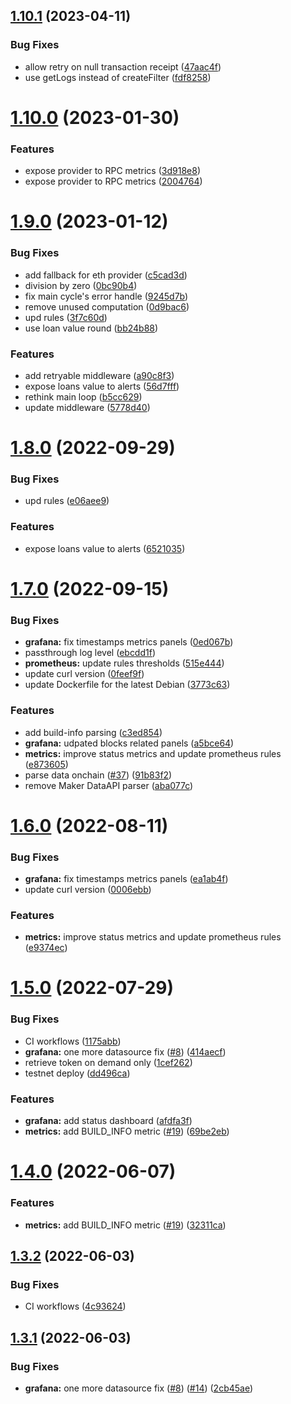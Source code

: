 ## [1.10.1](https://github.com/lidofinance/maker-risks-bot/compare/1.10.0...1.10.1) (2023-04-11)


### Bug Fixes

* allow retry on null transaction receipt ([47aac4f](https://github.com/lidofinance/maker-risks-bot/commit/47aac4fe89ec2e51d6f434ac0463473fc8c33041))
* use getLogs instead of createFilter ([fdf8258](https://github.com/lidofinance/maker-risks-bot/commit/fdf825839208a9ae3675a1b22ffb41e8ee419f20))



# [1.10.0](https://github.com/lidofinance/maker-risks-bot/compare/1.9.0...1.10.0) (2023-01-30)


### Features

* expose provider to RPC metrics ([3d918e8](https://github.com/lidofinance/maker-risks-bot/commit/3d918e8c408cad8e809b3bc7fb8b4b0e93102121))
* expose provider to RPC metrics ([2004764](https://github.com/lidofinance/maker-risks-bot/commit/200476444104ecaabf3e8f5f57dbb96d9a122cd4))



# [1.9.0](https://github.com/lidofinance/maker-risks-bot/compare/1.8.0...1.9.0) (2023-01-12)


### Bug Fixes

* add fallback for eth provider ([c5cad3d](https://github.com/lidofinance/maker-risks-bot/commit/c5cad3d9fc5fab7d93a35a7b66fba8eb832b0f6b))
* division by zero ([0bc90b4](https://github.com/lidofinance/maker-risks-bot/commit/0bc90b4662a8b8a317aa6c047d007166fae8bf49))
* fix main cycle's error handle ([9245d7b](https://github.com/lidofinance/maker-risks-bot/commit/9245d7bc6d90bc756fc8893ef46585cf7ad05041))
* remove unused computation ([0d9bac6](https://github.com/lidofinance/maker-risks-bot/commit/0d9bac6b1eef5fed09ce5b6e65f8f3623924fdf4))
* upd rules ([3f7c60d](https://github.com/lidofinance/maker-risks-bot/commit/3f7c60dc2f5af7cf656fffb762c9e4fce9b41b6e))
* use loan value round ([bb24b88](https://github.com/lidofinance/maker-risks-bot/commit/bb24b88dfdfce666cfd2286e46dcb442179735bd))


### Features

* add retryable middleware ([a90c8f3](https://github.com/lidofinance/maker-risks-bot/commit/a90c8f352a76512cbe0a6c0c0af385907daa1608))
* expose loans value to alerts ([56d7fff](https://github.com/lidofinance/maker-risks-bot/commit/56d7fff2e399e1d1defd3c5b91c7dd9c0d038de0))
* rethink main loop ([b5cc629](https://github.com/lidofinance/maker-risks-bot/commit/b5cc6295b89da4aa93ee60dbb6d557337bb7e422))
* update middleware ([5778d40](https://github.com/lidofinance/maker-risks-bot/commit/5778d40380efb254fe7d46cfd99eb067dc9a6bc3))



# [1.8.0](https://github.com/lidofinance/maker-risks-bot/compare/1.7.0...1.8.0) (2022-09-29)


### Bug Fixes

* upd rules ([e06aee9](https://github.com/lidofinance/maker-risks-bot/commit/e06aee9969f1b2aa5344e62df98c6b01d5762441))


### Features

* expose loans value to alerts ([6521035](https://github.com/lidofinance/maker-risks-bot/commit/6521035e56c3ac8079bf2a4f62354893d01e09e7))



# [1.7.0](https://github.com/lidofinance/maker-risks-bot/compare/1.6.0...1.7.0) (2022-09-15)


### Bug Fixes

* **grafana:** fix timestamps metrics panels ([0ed067b](https://github.com/lidofinance/maker-risks-bot/commit/0ed067be39650d252eb89c55733d4975684f2ec3))
* passthrough log level ([ebcdd1f](https://github.com/lidofinance/maker-risks-bot/commit/ebcdd1fb19b21b502150e86c81c813fc669044b7))
* **prometheus:** update rules thresholds ([515e444](https://github.com/lidofinance/maker-risks-bot/commit/515e44490aa025313617de1e6aa750d8a010b38f))
* update curl version ([0feef9f](https://github.com/lidofinance/maker-risks-bot/commit/0feef9f67251fde6cd6d6bbd06755f69bb998093))
* update Dockerfile for the latest Debian ([3773c63](https://github.com/lidofinance/maker-risks-bot/commit/3773c631b1220563a5f9edcfdcdaefc315514004))


### Features

* add build-info parsing ([c3ed854](https://github.com/lidofinance/maker-risks-bot/commit/c3ed854a6f06ee53044931f6b15065fff8503e39))
* **grafana:** udpated blocks related panels ([a5bce64](https://github.com/lidofinance/maker-risks-bot/commit/a5bce64102194f53bfd56aa56721056cd05c0a68))
* **metrics:** improve status metrics and update prometheus rules ([e873605](https://github.com/lidofinance/maker-risks-bot/commit/e8736058561fec59a1661d3f035179ea637b868d))
* parse data onchain ([#37](https://github.com/lidofinance/maker-risks-bot/issues/37)) ([91b83f2](https://github.com/lidofinance/maker-risks-bot/commit/91b83f23a8e8d6ef0a9aa4a7af0374bb3be3fa13))
* remove Maker DataAPI parser ([aba077c](https://github.com/lidofinance/maker-risks-bot/commit/aba077c84be4501d08571c1a98c67c7df121e5a7))



# [1.6.0](https://github.com/lidofinance/maker-risks-bot/compare/1.5.0...1.6.0) (2022-08-11)


### Bug Fixes

* **grafana:** fix timestamps metrics panels ([ea1ab4f](https://github.com/lidofinance/maker-risks-bot/commit/ea1ab4fcce0ae9999267ce30437d64973f64a558))
* update curl version ([0006ebb](https://github.com/lidofinance/maker-risks-bot/commit/0006ebbffded4161f95ac0ac36196c3eab9e6989))


### Features

* **metrics:** improve status metrics and update prometheus rules ([e9374ec](https://github.com/lidofinance/maker-risks-bot/commit/e9374ecd4d854e6f2b8d9259f85a6d3d7bb16fa3))



# [1.5.0](https://github.com/lidofinance/maker-risks-bot/compare/1.4.0...1.5.0) (2022-07-29)


### Bug Fixes

* CI workflows ([1175abb](https://github.com/lidofinance/maker-risks-bot/commit/1175abb27a89f17b4dc7791c82350dfff0617ff0))
* **grafana:** one more datasource fix ([#8](https://github.com/lidofinance/maker-risks-bot/issues/8)) ([414aecf](https://github.com/lidofinance/maker-risks-bot/commit/414aecf9c0846cbffe2c7a56a96ae1534a0b16a9))
* retrieve token on demand only ([1cef262](https://github.com/lidofinance/maker-risks-bot/commit/1cef262e96fb2c17f64d40c1cd65e2ccde6b48e0))
* testnet deploy ([dd496ca](https://github.com/lidofinance/maker-risks-bot/commit/dd496ca27ed5bc6c9e72094dfb8526ce1ef86371))


### Features

* **grafana:** add status dashboard ([afdfa3f](https://github.com/lidofinance/maker-risks-bot/commit/afdfa3f2ca48bfda1fbb480712ac998e0b4f1f55))
* **metrics:** add BUILD_INFO metric ([#19](https://github.com/lidofinance/maker-risks-bot/issues/19)) ([69be2eb](https://github.com/lidofinance/maker-risks-bot/commit/69be2eba999fd0a7b92896fd2ca5197f7b46d70e))



# [1.4.0](https://github.com/lidofinance/maker-risks-bot/compare/1.3.2...1.4.0) (2022-06-07)


### Features

* **metrics:** add BUILD_INFO metric ([#19](https://github.com/lidofinance/maker-risks-bot/issues/19)) ([32311ca](https://github.com/lidofinance/maker-risks-bot/commit/32311caeb20ac24439aae77a6bf5fea45dc6566c))



## [1.3.2](https://github.com/lidofinance/maker-risks-bot/compare/1.3.1...1.3.2) (2022-06-03)


### Bug Fixes

* CI workflows ([4c93624](https://github.com/lidofinance/maker-risks-bot/commit/4c93624cbe141929d2d8220cd8aff69bbb0a266d))



## [1.3.1](https://github.com/lidofinance/maker-risks-bot/compare/1.3.0...1.3.1) (2022-06-03)


### Bug Fixes

* **grafana:** one more datasource fix ([#8](https://github.com/lidofinance/maker-risks-bot/issues/8)) ([#14](https://github.com/lidofinance/maker-risks-bot/issues/14)) ([2cb45ae](https://github.com/lidofinance/maker-risks-bot/commit/2cb45ae9d9ff55244ebbf8dd6586d93e98b858db))



